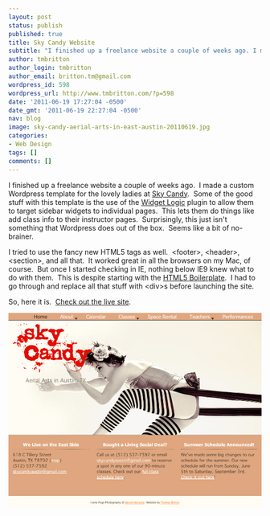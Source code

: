 ```yaml
---
layout: post
status: publish
published: true
title: Sky Candy Website
subtitle: "I finished up a freelance website a couple of weeks ago. I made a custom Wordpress template for the lovely ladies at Sky Candy."
author: tmbritton
author_login: tmbritton
author_email: britton.tm@gmail.com
wordpress_id: 598
wordpress_url: http://www.tmbritton.com/?p=598
date: '2011-06-19 17:27:04 -0500'
date_gmt: '2011-06-19 22:27:04 -0500'
nav: blog
image: sky-candy-aerial-arts-in-east-austin-20110619.jpg
categories:
- Web Design
tags: []
comments: []
---
```

<p>I finished up a freelance website a couple of weeks ago.  I made a custom Wordpress template for the lovely ladies at <a href="http://skycandyaustin.com/">Sky Candy</a>.  Some of the good stuff with this template is the use of the <a href="http://wordpress.org/extend/plugins/widget-logic/">Widget Logic</a> plugin to allow them to target sidebar widgets to individual pages.  This lets them do things like add class info to their instructor pages.  Surprisingly, this just isn't something that Wordpress does out of the box.  Seems like a bit of no-brainer.</p>

<p>I tried to use the fancy new HTML5 tags as well.  &lt;footer&gt;, &lt;header&gt;, &lt;section&gt;, and all that.  It worked great in all the browsers on my Mac, of course.  But once I started checking in IE, nothing below IE9 knew what to do with them.  This is despite starting with the <a href="http://html5boilerplate.com/">HTML5 Boilerplate</a>.  I had to go through and replace all that stuff with &lt;div&gt;s before launching the site.</p>

<p>So, here it is.  <a href="http://skycandyaustin.com/">Check out the live site</a>.</p>

<p><a href="http://skycandyaustin.com"><img title="sky candy | aerial arts in east austin" src="/assets/img/2011/06/sky-candy-aerial-arts-in-east-austin-20110619.png" alt="Sky Candy Website" /></a></p>
